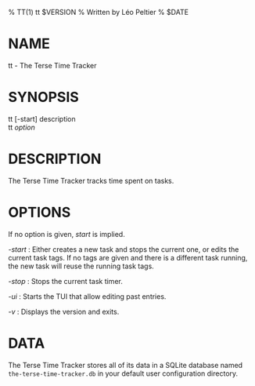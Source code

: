 % TT(1) tt $VERSION
% Written by Léo Peltier
% $DATE

# NAME
tt - The Terse Time Tracker

# SYNOPSIS
tt [-start] description  
tt *option*

# DESCRIPTION
The Terse Time Tracker tracks time spent on tasks.

# OPTIONS
If no option is given, *start* is implied.

*-start*
:   Either creates a new task and stops the current one, or edits the current
    task tags. If no tags are given and there is a different task running, the
    new task will reuse the running task tags.

*-stop*
:   Stops the current task timer.

*-ui*
:   Starts the TUI that allow editing past entries.

*-v*
:   Displays the version and exits.

# DATA
The Terse Time Tracker stores all of its data in a SQLite database named
`the-terse-time-tracker.db` in your default user configuration directory.

